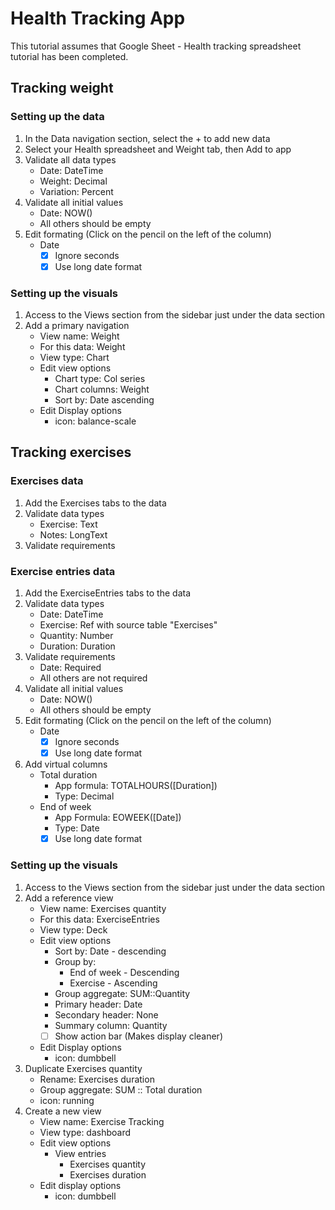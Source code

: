 # Health Tracking App

This tutorial assumes that Google Sheet - Health tracking spreadsheet tutorial has been completed.

## Tracking weight
### Setting up the data
1. In the Data navigation section, select the + to add new data
2. Select your Health spreadsheet and Weight tab, then Add to app
3. Validate all data types
    - Date: DateTime
    - Weight: Decimal
    - Variation: Percent
4. Validate all initial values
    - Date: NOW()
    - All others should be empty
5. Edit formating (Click on the pencil on the left of the column)
    - Date
        - [X] Ignore seconds
        - [X] Use long date format

### Setting up the visuals
1. Access to the Views section from the sidebar just under the data section
2. Add a primary navigation
    - View name: Weight
    - For this data: Weight
    - View type: Chart
    - Edit view options
      - Chart type: Col series
      - Chart columns: Weight
      - Sort by: Date ascending
    - Edit Display options
      - icon: balance-scale

## Tracking exercises

### Exercises data
1. Add the Exercises tabs to the data
2. Validate data types
    - Exercise: Text
    - Notes: LongText
3. Validate requirements

### Exercise entries data
1. Add the ExerciseEntries tabs to the data
2. Validate data types
    - Date: DateTime
    - Exercise: Ref with source table "Exercises"
    - Quantity: Number
    - Duration: Duration
3. Validate requirements
    - Date: Required
    - All others are not required
4. Validate all initial values
    - Date: NOW()
    - All others should be empty
5. Edit formating (Click on the pencil on the left of the column)
    - Date
        - [X] Ignore seconds
        - [X] Use long date format
6. Add virtual columns
    - Total duration
        - App formula: TOTALHOURS([Duration])
        - Type: Decimal
    - End of week
        - App Formula: EOWEEK([Date])
        - Type: Date
        - [X] Use long date format

### Setting up the visuals
1. Access to the Views section from the sidebar just under the data section
2. Add a reference view
    - View name: Exercises quantity
    - For this data: ExerciseEntries
    - View type: Deck
    - Edit view options
        - Sort by: Date - descending
        - Group by:
            - End of week - Descending
            - Exercise - Ascending
        - Group aggregate: SUM::Quantity
        - Primary header: Date
        - Secondary header: None
        - Summary column: Quantity
        - [ ] Show action bar (Makes display cleaner)
    - Edit Display options
      - icon: dumbbell
3. Duplicate Exercises quantity
    - Rename: Exercises duration
    - Group aggregate: SUM :: Total duration
    - icon: running
4. Create a new view
    - View name: Exercise Tracking
    - View type: dashboard
    - Edit view options
        - View entries
            - Exercises quantity
            - Exercises duration
    - Edit display options
        - icon: dumbbell

